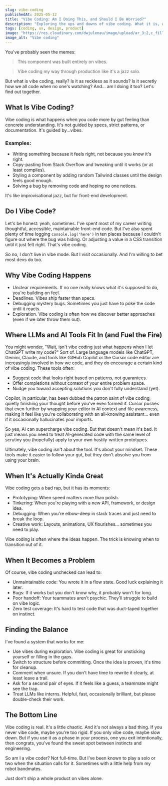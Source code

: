 ```yaml
---
slug: vibe-coding
publishedAt: 2025-05-12
title: "Vibe Coding: Am I Doing This, and Should I Be Worried?"
description: "Exploring the ups and downs of vibe coding. What it is, why we all do it sometimes, and how to keep your instincts from turning into tech debt."
tags: [coding, ux, design, product]
image: "https://res.cloudinary.com/dwjulenau/image/upload/ar_3:2,c_fill,dpr_auto,f_auto,fl_progressive,q_auto/v1747073875/josh-portfolio/assets_task_01jv2v7d2cf93scgzv30w73xfm_1747073673_img_0.webp"
image_alt: "Vibe coding"
---
```

You've probably seen the memes:

> This component was built entirely on vibes.

> Vibe coding my way through production like it's a jazz solo.

But what is vibe coding, really? Is it as reckless as it sounds? Is it secretly how we all code when no one's watching? And... am I doing it too? Let's find out together.

## What Is Vibe Coding?

Vibe coding is what happens when you code more by gut feeling than concrete understanding. It's not guided by specs, strict patterns, or documentation. It's guided by...vibes.

### Examples:

- Writing something because it feels right, not because you know it's right.
- Copy-pasting from Stack Overflow and tweaking until it works (or at least compiles).
- Styling a component by adding random Tailwind classes until the design feels good enough.
- Solving a bug by removing code and hoping no one notices.

It's like improvisational jazz, but for front-end development.

## Do I Vibe Code?

Let's be honest: yeah, sometimes. I've spent most of my career writing thoughtful, accessible, maintainable front-end code. But I've also spent plenty of time logging `console.log('here')` in ten places because I couldn't figure out where the bug was hiding. Or adjusting a value in a CSS transition until it just felt right. That's vibe coding.

So no, I don't live in vibe mode. But I visit occasionally. And I'm willing to bet most devs do too.

## Why Vibe Coding Happens

- Unclear requirements. If no one really knows what it's supposed to do, you're building on feel.
- Deadlines. Vibes ship faster than specs.
- Debugging mystery bugs. Sometimes you just have to poke the code until it reacts.
- Exploration. Vibe coding is often how we discover better approaches (even if we later throw them out).

## Where LLMs and AI Tools Fit In (and Fuel the Fire)

You might wonder, "Wait, isn't vibe coding just what happens when I let ChatGPT write my code?" Sort of. Large language models like ChatGPT, Gemini, Claude, and tools like GitHub Copilot or the Cursor code editor are increasingly involved in how we code, and they do encourage a certain kind of vibe coding. These tools often:

- Suggest code that looks right based on patterns, not guarantees.
- Offer completions without context of your entire problem space.
- Nudge you toward accepting solutions you don't fully understand (yet).

Copilot, in particular, has been dubbed the patron saint of vibe coding, quietly finishing your thought before you've even formed it. Cursor pushes that even further by wrapping your editor in AI context and file awareness, making it feel like you're collaborating with an all-knowing assistant... even if it occasionally hallucinates your imports.

So yes, AI can supercharge vibe coding. But that doesn't mean it's bad. It just means you need to treat AI-generated code with the same level of scrutiny you (hopefully) apply to your own hastily-written prototypes.

Ultimately, vibe coding isn't about the tool. It's about your mindset. These tools make it easier to follow your gut, but they don't absolve you from using your brain.

## When It's Actually Kinda Great

Vibe coding gets a bad rap, but it has its moments:

- Prototyping: When speed matters more than polish.
- Tinkering: When you're playing with a new API, framework, or design idea.
- Debugging: When you're elbow-deep in stack traces and just need to break the loop.
- Creative work: Layouts, animations, UX flourishes... sometimes you need to play.

Vibe coding is often where the ideas happen. The trick is knowing when to transition out of it.

## When It Becomes a Problem

Of course, vibe coding unchecked can lead to:

- Unmaintainable code: You wrote it in a flow state. Good luck explaining it later.
- Bugs: If it works but you don't know why, it probably won't for long.
- Poor handoff: Your teammates aren't psychic. They'll struggle to build on vibe logic.
- Zero test coverage: It's hard to test code that was duct-taped together on instinct.

## Finding the Balance

I've found a system that works for me:

- Use vibes during exploration. Vibe coding is great for unsticking yourself or filling in the gaps.
- Switch to structure before committing. Once the idea is proven, it's time for cleanup.
- Comment when unsure. If you don't have time to rewrite it clearly, at least leave a trail.
- Ask for a second pair of eyes. If it feels like a guess, a teammate might see the trap.
- Treat LLMs like interns. Helpful, fast, occasionally brilliant, but please double-check their work.

## The Bottom Line

Vibe coding is real. It's a little chaotic. And it's not always a bad thing. If you never vibe code, maybe you're too rigid. If you only vibe code, maybe slow down. But if you use it as a phase in your process, one you exit intentionally, then congrats, you've found the sweet spot between instincts and engineering.

So am I a vibe coder? Not full-time. But I've been known to play a solo or two when the situation calls for it. Sometimes with a little help from my robot bandmates.

Just don't ship a whole product on vibes alone.
